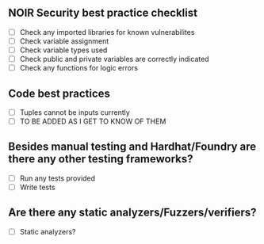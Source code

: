 ## NOIR Security best practice checklist
- [ ] Check any imported libraries for known vulnerabilites
- [ ] Check variable assignment
- [ ] Check variable types used
- [ ] Check public and private variables are correctly indicated
- [ ] Check any functions for logic errors

## Code best practices
- [ ] Tuples cannot be inputs currently
- [ ] TO BE ADDED AS I GET TO KNOW OF THEM

## Besides manual testing and Hardhat/Foundry are there any other testing frameworks?
- [ ] Run any tests provided
- [ ] Write tests

## Are there any static analyzers/Fuzzers/verifiers?
- [ ] Static analyzers?
